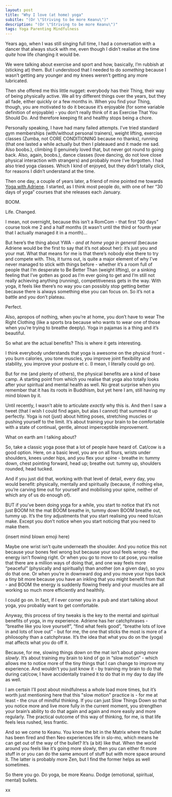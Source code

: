 ```yaml
---
layout: post
title: "Why I love (at home) yoga"
subitle: "(Or \"Striving to be more Keanu\")"
description: "(Or \"Striving to be more Keanu\")"
tags: Yoga Parenting Mindfulness
---
```


Years ago, when I was still singing full time, I had a conversation with a dancer that always stuck with me, even though I didn’t realise at the time *quite* how life changing it would be.

We were talking about exercise and sport and how, basically, I’m rubbish at (sticking at) them.  But I understood that I needed to do *something* because I wasn’t getting any younger and my knees weren’t getting any more lubricated.

Then she offered me this little nugget: everybody has their Thing, their way of being physically active.  We all try different things over the years, but they all fade, either quickly or a few months in.  When you find your Thing, though, you are motivated to do it because it’s enjoyable (for some variable definition of enjoyable) - you don’t really think of it as Exercise That You Should Do.  And therefore keeping fit and healthy stops being a chore.

Personally speaking, I have had many failed attempts. I’ve tried standard gym memberships (with/without personal trainers), weight lifting, exercise classes (Zumba, not CORE CONDITIONING because no thanks), running (that one lasted a while actually but then I plateaued and it made me sad.  Also boobs.), climbing (I genuinely loved that, but never got round to going back.  Also, again, boobs.), dance classes (love dancing, do not love close physical interaction with strangers) and probably more I’ve forgotten.  I had also tried yoga classes.  Which I kind of enjoyed, but they didn’t totally click, for reasons I didn’t understand at the time.

Then one day, a couple of years later, a friend of mine pointed me towards [Yoga with Adriene](https://www.youtube.com/user/yogawithadriene).  I started, as I think most people do, with one of her “30 days of yoga” courses that she releases each January.

BOOM.

Life.  Changed.

I mean, not overnight, because this isn’t a RomCom - that first “30 days” course took me 2 and a half months (it wasn’t until the third or fourth year that I actually managed it in a month)...

But here’s the thing about YWA - *and at home yoga in general* (because Adriene would be the first to say that it’s not about her): it’s just you and your mat.  What that means for me is that there’s nobody else there to try and compete with.  This, it turns out, is quite a major element of why I’ve never managed to stick with things before - whether it’s a room full of people that I’m desperate to Be Better Than (weight lifting), or a sinking feeling that I’ve gotten as good as I’m ever going to get and I’m still not really achieving anything (running), competitiveness gets in the way.  With yoga, it feels like there’s no way you can possibly stop getting better because there is always something else you can focus on.  So it’s not a battle and you don’t plateau.

Perfect.

Also, apropos of nothing, when you’re at home, you don’t have to wear The Right Clothing (like a sports bra because who wants to wear one of those when you’re trying to breathe deeply).  Yoga in pajamas is a thing and it’s beautiful.

So what are the actual benefits?  This is where it gets interesting.

I think everybody understands that yoga is awesome on the physical front - you burn calories, you tone muscles, you improve joint flexibility and stability, you improve your posture et c. (I mean, I literally could go on).

But for me (and plenty of others), the physical benefits are a kind of base camp.  A starting point from which you realise that yoga also totally looks after your spiritual and mental health as well.  No great surprise when you remember that it has its roots in Buddhism, but yet here I am, still having my mind blown by it.

Until recently, I wasn’t able to articulate *exactly* why this is.  And then I saw a tweet (that I wish I could find again, but alas I cannot) that summed it up perfectly.  Yoga is not (just) about hitting poses, stretching muscles or pushing yourself to the limit.  It’s about training your brain to be comfortable with a state of continual, gentle, almost imperceptible improvement.

What on earth am I talking about?

So, take a classic yoga pose that a lot of people have heard of.  Cat/cow is a good option.  Here, on a basic level, you are on all fours, wrists under shoulders, knees under hips, and you flex your spine - breathe in: tummy down, chest pointing forward, head up; breathe out: tummy up, shoulders rounded, head tucked.

And if you just did that, working with that level of detail, every day, you would benefit: physically, mentally and spiritually (because, if nothing else, you’re carving time out for yourself and mobilising your spine, neither of which any of us do enough of).

BUT if you’ve been doing yoga for a while, you start to notice that it’s not just BOOM hit the mat BOOM breathe in, tummy down BOOM breathe out, tummy up.  It’s the tiny adjustments that you start realising you need to/can make.  Except you don’t notice when you start noticing that you need to make them.

(insert mind blown emoji here)

Maybe one wrist isn’t quite underneath the shoulder.  And you notice this not because your bones feel wrong but because your soul feels wrong - the energy isn’t flowing right.  Or when you go to move to cat pose, you realise that there are a million ways of doing that, and one way feels more “peaceful” (physically and spiritually) than another (on a given day), so you do that one.  Or when you’re in downward dog and you move your hips back a tiny bit more because you have an inkling that you might benefit from that - and BOOM the energy is suddenly flowing freely and your muscles are all working so much more efficiently and healthily.

I could go on.  In fact, if I ever corner you in a pub and start talking about yoga, you probably want to get comfortable.

Anyway, this process of tiny tweaks is the key to the mental and spiritual benefits of yoga, in my experience.  Adriene has her catchphrases - “breathe like you love yourself”, “find what feels good”, “breathe lots of love in and lots of love out” - but for me, the one that sticks the most is more of a philosophy than a catchphrase.  It’s the idea that what you do on the (yoga) mat affects what you do off it.

Because, for me, slowing things down on the mat isn’t about *going more slowly*.  It’s about training my brain to kind of go in “slow motion” - which allows me to notice more of the tiny things that I can change to improve my experience.  And wouldn’t you just know it - by training my brain to do that during cat/cow, I have accidentally trained it to do that in my day to day life as well.

I am certain I’ll post about mindfulness a whole load more times, but it’s worth just mentioning here that this "slow motion" practice is - for me at least - the crux of mindful thinking.  If you can just Slow Things Down so that you notice more and live more fully in the current moment, you strengthen your brain’s ability to do that again and again and more easily and more regularly.  The practical outcome of this way of thinking, for me, is that life feels less rushed, less frantic.

And so we come to Keanu.  You know the bit in the Matrix where the bullet has been fired and then Neo experiences life in slo-mo, which means he can get out of the way of the bullet?  It’s (a bit) like that.  When the world around you feels like it’s going more slowly, then you can either fit more stuff in or you can do the same amount of stuff but with more space around it.  The latter is probably more Zen, but I find the former helps as well sometimes.

So there you go.  Do yoga, be more Keanu.  Dodge (emotional, spiritual, mental) bullets.

xx

